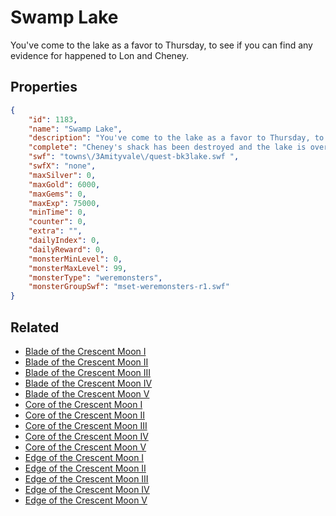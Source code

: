 # Swamp Lake

You've come to the lake as a favor to Thursday, to see if you can find any evidence for happened to Lon and Cheney.

## Properties

```json
{
    "id": 1183,
    "name": "Swamp Lake",
    "description": "You've come to the lake as a favor to Thursday, to see if you can find any evidence for happened to Lon and Cheney.",
    "complete": "Cheney's shack has been destroyed and the lake is overrun with werewolves.",
    "swf": "towns\/3Amityvale\/quest-bk3lake.swf ",
    "swfX": "none",
    "maxSilver": 0,
    "maxGold": 6000,
    "maxGems": 0,
    "maxExp": 75000,
    "minTime": 0,
    "counter": 0,
    "extra": "",
    "dailyIndex": 0,
    "dailyReward": 0,
    "monsterMinLevel": 0,
    "monsterMaxLevel": 99,
    "monsterType": "weremonsters",
    "monsterGroupSwf": "mset-weremonsters-r1.swf"
}
```

## Related

- [Blade of the Crescent Moon I](../items/12409-blade-of-the-crescent-moon-i.md)
- [Blade of the Crescent Moon II](../items/12410-blade-of-the-crescent-moon-ii.md)
- [Blade of the Crescent Moon III](../items/12411-blade-of-the-crescent-moon-iii.md)
- [Blade of the Crescent Moon IV](../items/12412-blade-of-the-crescent-moon-iv.md)
- [Blade of the Crescent Moon V](../items/12413-blade-of-the-crescent-moon-v.md)
- [Core of the Crescent Moon I](../items/12414-core-of-the-crescent-moon-i.md)
- [Core of the Crescent Moon II](../items/12415-core-of-the-crescent-moon-ii.md)
- [Core of the Crescent Moon III](../items/12416-core-of-the-crescent-moon-iii.md)
- [Core of the Crescent Moon IV](../items/12417-core-of-the-crescent-moon-iv.md)
- [Core of the Crescent Moon V](../items/12418-core-of-the-crescent-moon-v.md)
- [Edge of the Crescent Moon I](../items/12419-edge-of-the-crescent-moon-i.md)
- [Edge of the Crescent Moon II](../items/12420-edge-of-the-crescent-moon-ii.md)
- [Edge of the Crescent Moon III](../items/12421-edge-of-the-crescent-moon-iii.md)
- [Edge of the Crescent Moon IV](../items/12422-edge-of-the-crescent-moon-iv.md)
- [Edge of the Crescent Moon V](../items/12423-edge-of-the-crescent-moon-v.md)

